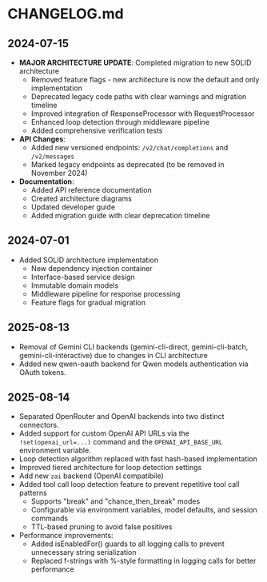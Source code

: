 # CHANGELOG.md

## 2024-07-15
- **MAJOR ARCHITECTURE UPDATE**: Completed migration to new SOLID architecture
  - Removed feature flags - new architecture is now the default and only implementation
  - Deprecated legacy code paths with clear warnings and migration timeline
  - Improved integration of ResponseProcessor with RequestProcessor
  - Enhanced loop detection through middleware pipeline
  - Added comprehensive verification tests
- **API Changes**:
  - Added new versioned endpoints: `/v2/chat/completions` and `/v2/messages`
  - Marked legacy endpoints as deprecated (to be removed in November 2024)
- **Documentation**:
  - Added API reference documentation
  - Created architecture diagrams
  - Updated developer guide
  - Added migration guide with clear deprecation timeline

## 2024-07-01
- Added SOLID architecture implementation
  - New dependency injection container
  - Interface-based service design
  - Immutable domain models
  - Middleware pipeline for response processing
  - Feature flags for gradual migration

## 2025-08-13
- Removal of Gemini CLI backends (gemini-cli-direct, gemini-cli-batch, gemini-cli-interactive) due to changes in CLI architecture
- Added new qwen-oauth backend for Qwen models authentication via OAuth tokens.

## 2025-08-14
- Separated OpenRouter and OpenAI backends into two distinct connectors. 
- Added support for custom OpenAI API URLs via the `!set(openai_url=...)` command and the `OPENAI_API_BASE_URL` environment variable.
- Loop detection algorithm replaced with fast hash-based implementation
- Improved tiered architecture for loop detection settings
- Add new `zai` backend (OpenAI compatibile)
- Added tool call loop detection feature to prevent repetitive tool call patterns
  - Supports "break" and "chance_then_break" modes
  - Configurable via environment variables, model defaults, and session commands
  - TTL-based pruning to avoid false positives
- Performance improvements:
  - Added isEnabledFor() guards to all logging calls to prevent unnecessary string serialization
  - Replaced f-strings with %-style formatting in logging calls for better performance